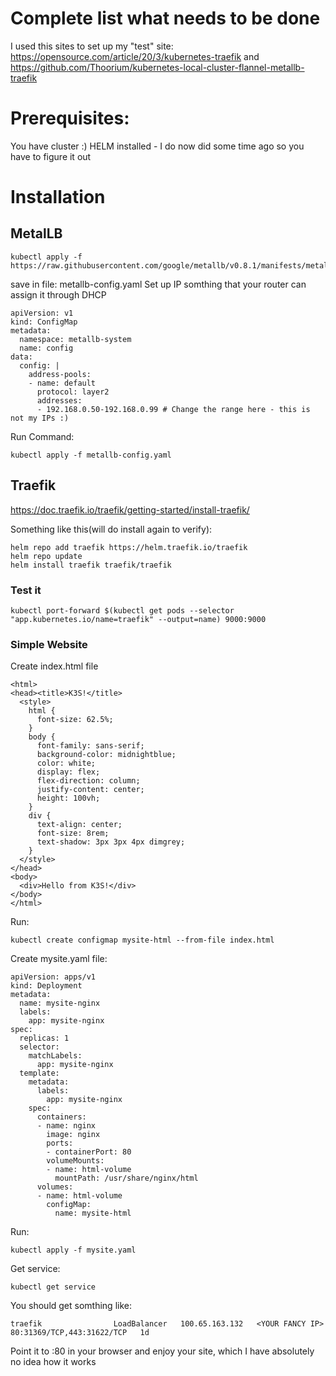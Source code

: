 # Complete list what needs to be done

I used this sites to set up my "test" site:
https://opensource.com/article/20/3/kubernetes-traefik
and
https://github.com/Thoorium/kubernetes-local-cluster-flannel-metallb-traefik


# Prerequisites:
You have cluster :)
HELM installed - I do now did some time ago so you have to figure it out

# Installation

## MetalLB
```
kubectl apply -f https://raw.githubusercontent.com/google/metallb/v0.8.1/manifests/metallb.yaml
```
save in file: metallb-config.yaml
Set up IP somthing that your router can assign it through DHCP
```
apiVersion: v1
kind: ConfigMap
metadata:
  namespace: metallb-system
  name: config
data:
  config: |
    address-pools:
    - name: default
      protocol: layer2
      addresses:
      - 192.168.0.50-192.168.0.99 # Change the range here - this is not my IPs :)
```
Run Command:
```
kubectl apply -f metallb-config.yaml
```

## Traefik
https://doc.traefik.io/traefik/getting-started/install-traefik/

Something like this(will do install again to verify):
```
helm repo add traefik https://helm.traefik.io/traefik
helm repo update
helm install traefik traefik/traefik
```

### Test it
```
kubectl port-forward $(kubectl get pods --selector "app.kubernetes.io/name=traefik" --output=name) 9000:9000
```

### Simple Website
Create index.html file
```
<html>
<head><title>K3S!</title>
  <style>
    html {
      font-size: 62.5%;
    }
    body {
      font-family: sans-serif;
      background-color: midnightblue;
      color: white;
      display: flex;
      flex-direction: column;
      justify-content: center;
      height: 100vh;
    }
    div {
      text-align: center;
      font-size: 8rem;
      text-shadow: 3px 3px 4px dimgrey;
    }
  </style>
</head>
<body>
  <div>Hello from K3S!</div>
</body>
</html>
```

Run:
```
kubectl create configmap mysite-html --from-file index.html
```

Create mysite.yaml file:

```
apiVersion: apps/v1
kind: Deployment
metadata:
  name: mysite-nginx
  labels:
    app: mysite-nginx
spec:
  replicas: 1
  selector:
    matchLabels:
      app: mysite-nginx
  template:
    metadata:
      labels:
        app: mysite-nginx
    spec:
      containers:
      - name: nginx
        image: nginx
        ports:
        - containerPort: 80
        volumeMounts:
        - name: html-volume
          mountPath: /usr/share/nginx/html
      volumes:
      - name: html-volume
        configMap:
          name: mysite-html
```

Run:
```
kubectl apply -f mysite.yaml
```

Get service:
```
kubectl get service
```
You should get somthing like:
```
traefik                LoadBalancer   100.65.163.132   <YOUR FANCY IP>    80:31369/TCP,443:31622/TCP   1d
```

Point it to <YOUR IP>:80 in your browser and enjoy your site, which I have absolutely no idea how it works 


